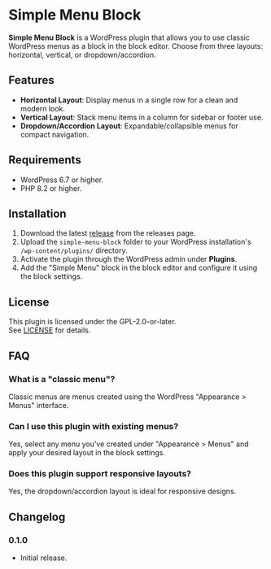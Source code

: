 # Simple Menu Block

**Simple Menu Block** is a WordPress plugin that allows you to use classic WordPress menus as a block in the block editor. Choose from three layouts: horizontal, vertical, or dropdown/accordion.

## Features

- **Horizontal Layout**: Display menus in a single row for a clean and modern look.  
- **Vertical Layout**: Stack menu items in a column for sidebar or footer use.  
- **Dropdown/Accordion Layout**: Expandable/collapsible menus for compact navigation.  

## Requirements

- WordPress 6.7 or higher.  
- PHP 8.2 or higher.

## Installation

1. Download the latest [release](https://github.com/bob-moore/Simple-Menu-Block/releases) from the releases page. 
2. Upload the `simple-menu-block` folder to your WordPress installation's `/wp-content/plugins/` directory.  
3. Activate the plugin through the WordPress admin under **Plugins**.  
4. Add the "Simple Menu" block in the block editor and configure it using the block settings.

## License

This plugin is licensed under the GPL-2.0-or-later.  
See [LICENSE](https://www.gnu.org/licenses/gpl-2.0.html) for details.

## FAQ

### What is a "classic menu"?  
Classic menus are menus created using the WordPress "Appearance > Menus" interface.

### Can I use this plugin with existing menus?  
Yes, select any menu you’ve created under "Appearance > Menus" and apply your desired layout in the block settings.

### Does this plugin support responsive layouts?  
Yes, the dropdown/accordion layout is ideal for responsive designs.

## Changelog

### 0.1.0
- Initial release.  

